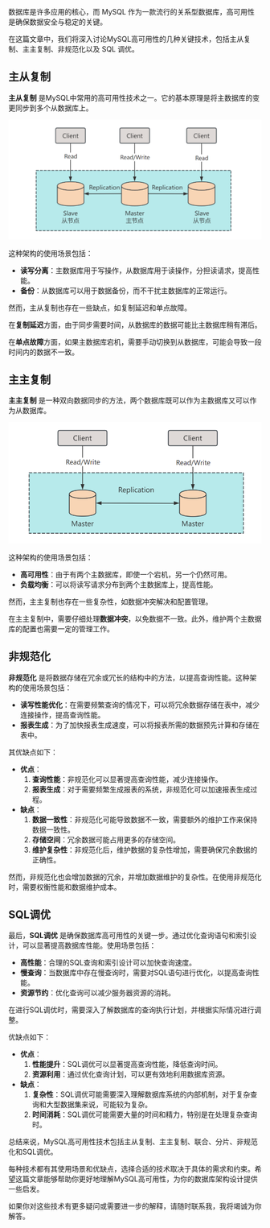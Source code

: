 数据库是许多应用的核心，而 MySQL 作为一款流行的关系型数据库，高可用性是确保数据安全与稳定的关键。

在这篇文章中，我们将深入讨论MySQL高可用性的几种关键技术，包括主从复制、主主复制、非规范化以及 SQL 调优。



## 主从复制

**主从复制** 是MySQL中常用的高可用性技术之一。它的基本原理是将主数据库的变更同步到多个从数据库上。

![image-20230925203048764](imgs/image-20230925203048764.png)

这种架构的使用场景包括：

- **读写分离**：主数据库用于写操作，从数据库用于读操作，分担读请求，提高性能。
- **备份**：从数据库可以用于数据备份，而不干扰主数据库的正常运行。

然而，主从复制也存在一些缺点，如复制延迟和单点故障。

在**复制延迟**方面，由于同步需要时间，从数据库的数据可能比主数据库稍有滞后。

在**单点故障**方面，如果主数据库宕机，需要手动切换到从数据库，可能会导致一段时间内的数据不一致。



## 主主复制

**主主复制** 是一种双向数据同步的方法，两个数据库既可以作为主数据库又可以作为从数据库。

![image-20230925203428534](imgs/image-20230925203428534.png)

这种架构的使用场景包括：

- **高可用性**：由于有两个主数据库，即使一个宕机，另一个仍然可用。
- **负载均衡**：可以将读写请求分布到两个主数据库上，提高性能。

然而，主主复制也存在一些复杂性，如数据冲突解决和配置管理。

在主主复制中，需要仔细处理**数据冲突**，以免数据不一致。此外，维护两个主数据库的配置也需要一定的管理工作。



## 非规范化

**非规范化** 是将数据存储在冗余或冗长的结构中的方法，以提高查询性能。这种架构的使用场景包括：

- **读写性能优化**：在需要频繁查询的情况下，可以将冗余数据存储在表中，减少连接操作，提高查询性能。
- **报表生成**：为了加快报表生成速度，可以将报表所需的数据预先计算和存储在表中。



其优缺点如下：

- **优点**：
  1. **查询性能**：非规范化可以显著提高查询性能，减少连接操作。
  2. **报表生成**：对于需要频繁生成报表的系统，非规范化可以加速报表生成过程。
- **缺点**：
  1. **数据一致性**：非规范化可能导致数据不一致，需要额外的维护工作来保持数据一致性。
  2. **存储空间**：冗余数据可能占用更多的存储空间。
  3. **维护复杂性**：非规范化后，维护数据的复杂性增加，需要确保冗余数据的正确性。

然而，非规范化也会增加数据的冗余，并增加数据维护的复杂性。在使用非规范化时，需要权衡性能和数据维护成本。



## SQL调优

最后，**SQL调优** 是确保数据库高可用性的关键一步。通过优化查询语句和索引设计，可以显著提高数据库性能。使用场景包括：

- **高性能**：合理的SQL查询和索引设计可以加快查询速度。
- **慢查询**：当数据库中存在慢查询时，需要对SQL语句进行优化，以提高查询性能。
- **资源节约**：优化查询可以减少服务器资源的消耗。

在进行SQL调优时，需要深入了解数据库的查询执行计划，并根据实际情况进行调整。

优缺点如下：

- **优点**：
  1. **性能提升**：SQL调优可以显著提高查询性能，降低查询时间。
  2. **资源利用**：通过优化查询计划，可以更有效地利用数据库资源。
- **缺点**：
  1. **复杂性**：SQL调优可能需要深入理解数据库系统的内部机制，对于复杂查询和大型数据集来说，可能较为复杂。
  2. **时间消耗**：SQL调优可能需要大量的时间和精力，特别是在处理复杂查询时。



总结来说，MySQL高可用性技术包括主从复制、主主复制、联合、分片、非规范化和SQL调优。

每种技术都有其使用场景和优缺点，选择合适的技术取决于具体的需求和约束。希望这篇文章能够帮助你更好地理解MySQL高可用性，为你的数据库架构设计提供一些启发。

如果你对这些技术有更多疑问或需要进一步的解释，请随时联系我，我将竭诚为你解答。